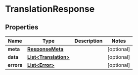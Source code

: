 

# TranslationResponse

        

## Properties

| Name | Type | Description | Notes |
|------------ | ------------- | ------------- | -------------|
|**meta** | [**ResponseMeta**](ResponseMeta.md) |  |  [optional] |
|**data** | [**List&lt;Translation&gt;**](Translation.md) |  |  [optional] |
|**errors** | [**List&lt;Error&gt;**](Error.md) |  |  [optional] |



